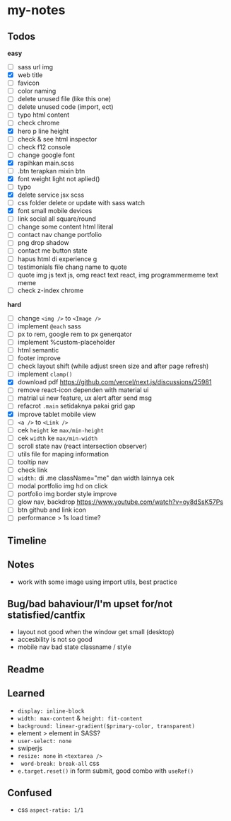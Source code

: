 # my-notes

## Todos
**easy**
- [ ] sass url img
- [x] web title
- [ ] favicon
- [ ] color naming
- [ ] delete unused file (like this one)
- [ ] delete unused code (import, ect)
- [ ] typo html content
- [ ] check chrome
- [x] hero p line height
- [ ] check & see html inspector
- [ ] check f12 console
- [ ] change google font
- [x] rapihkan main.scss
- [ ] .btn terapkan mixin btn
- [x] font weight light not aplied()
- [ ] typo
- [x] delete service jsx scss
- [ ] css folder delete or update with sass watch
- [x] font small mobile devices
- [ ] link social all square/round
- [ ] change some content html literal
- [ ] contact nav change portfolio
- [ ] png drop shadow
- [ ] contact me button state
- [ ] hapus html di experience g
- [ ] testimonials file chang name to quote
- [ ] quote img js text js, omg react text react, img programmermeme text meme
- [ ] check z-index chrome

**hard**
- [ ] change `<img />` to `<Image />`
- [ ] implement `@each` sass
- [ ] px to rem, google rem to px generqator
- [ ] implement %custom-placeholder
- [ ] html semantic
- [ ] footer improve
- [ ] check layout shift (while adjust sreen size and after page refresh)
- [ ] implement `clamp()`
- [x] download pdf https://github.com/vercel/next.js/discussions/25981
- [ ] remove react-icon dependen with material ui
- [ ] matrial ui new feature, ux alert after send msg
- [ ] refacrot `.main` setidaknya pakai grid gap
- [x] improve tablet mobile view
- [ ] `<a />` to `<Link />`
- [ ] cek `height` ke `max/min-height`
- [ ] cek `width` ke `max/min-width`
- [ ] scroll state nav (react intersection observer)
- [ ] utils file for maping information
- [ ] tooltip nav
- [ ] check link
- [ ] `width:` di .me className="me" dan width lainnya cek
- [ ] modal portfolio img hd on click
- [ ] portfolio img border style improve
- [ ] glow nav, backdrop https://www.youtube.com/watch?v=oy8dSsK57Ps
- [ ] btn github and link icon
- [ ] performance > 1s load time? 

## Timeline

## Notes
- work with some image using import utils, best practice

## Bug/bad bahaviour/I'm upset for/not statisfied/cantfix
- layout not good when the window get small (desktop)
- accesbility is not so good
- mobile nav bad state classname / style

## Readme

## Learned
- `display: inline-block`
- `width: max-content` & `height: fit-content`
- `background: linear-gradient($primary-color, transparent)`
- element > element in SASS?
- `user-select: none`
- swiperjs
-  `resize: none` in `<textarea />`
-  ` word-break: break-all` css
-  `e.target.reset()` in form submit, good combo with `useRef()`

## Confused
- css `aspect-ratio: 1/1`

